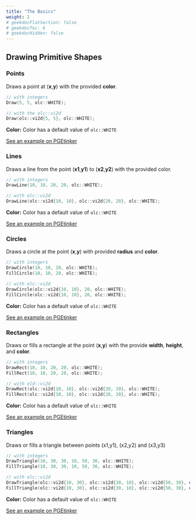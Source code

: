 ```yaml
---
title: "The Basics"
weight: 2
# geekdocFlatSection: false
# geekdocToc: 6
# geekdocHidden: false
---
```


## Drawing Primitive Shapes

### Points

Draws a point at (**x**,**y**) with the provided **color**.

```cpp
// with integers
Draw(5, 5, olc::WHITE);

// with the olc::vi2d
Draw(olc::vi2d{5, 5}, olc::WHITE);
```

**Color:** Color has a default value of ``olc::WHITE``

<a class="gdoc-markdown__link" href="https://pgetinker.com/s/bluvB6PHs4" target="_blank">See an example on PGEtinker</a>

### Lines

Draws a line from the point (**x1**,**y1**) to (**x2**,**y2**) with the provided color.

```cpp
// with integers
DrawLine(10, 10, 20, 20, olc::WHITE);

// with olc::vi2d
DrawLine(olc::vi2d{10, 10}, olc::vi2d{20, 20}, olc::WHITE);
```

**Color:** Color has a default value of ``olc::WHITE``

<a class="gdoc-markdown__link" href="https://pgetinker.com/s/nz1PhTB89Qt" target="_blank">See an example on PGEtinker</a>

### Circles

Draws a circle at the point (**x**,**y**) with provided **radius** and **color**.

```cpp
// with integers
DrawCircle(10, 10, 20, olc::WHITE);
FillCircle(10, 10, 20, olc::WHITE);

// with olc::vi2d
DrawCircle(olc::vi2d{10, 10}, 20, olc::WHITE);
FillCircle(olc::vi2d{10, 10}, 20, olc::WHITE);
```

**Color:** Color has a default value of ``olc::WHITE``

<a class="gdoc-markdown__link" href="https://pgetinker.com/s/Mq8vp5I6CFL" target="_blank">See an example on PGEtinker</a>

### Rectangles

Draws or fills a rectangle at the point (**x**,**y**) with the provide **width**, **height**, and **color**.

```cpp
// with integers
DrawRect(10, 10, 20, 20, olc::WHITE);
FillRect(10, 10, 20, 20, olc::WHITE);

// with old::vi2d
DrawRect(olc::vi2d{10, 10}, olc::vi2d{20, 20}, olc::WHITE);
FillRect(olc::vi2d{10, 10}, olc::vi2d{20, 20}, olc::WHITE);
```

**Color:** Color has a default value of ``olc::WHITE``

<a class="gdoc-markdown__link" href="https://pgetinker.com/s/IbofyLvSjnQ" target="_blank">See an example on PGEtinker</a>

### Triangles

Draws or fills a triangle between points (x1,y1), (x2,y2) and (x3,y3)

```cpp
// with integers
DrawTriangle(10, 30, 30, 10, 50, 30, olc::WHITE);
FillTriangle(10, 30, 30, 10, 50, 30, olc::WHITE);

// with olc::vi2d
DrawTriangle(olc::vi2d{10, 30}, olc::vi2d{30, 10}, olc::vi2d{50, 30}, olc::WHITE);
FillTriangle(olc::vi2d{10, 30}, olc::vi2d{30, 10}, olc::vi2d{50, 30}, olc::WHITE);
```

**Color:** Color has a default value of ``olc::WHITE``

<a class="gdoc-markdown__link" href="https://pgetinker.com/s/zlr5yCaTTP2" target="_blank">See an example on PGEtinker</a>


